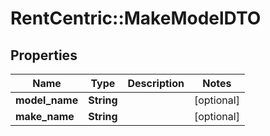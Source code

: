 # RentCentric::MakeModelDTO

## Properties
Name | Type | Description | Notes
------------ | ------------- | ------------- | -------------
**model_name** | **String** |  | [optional] 
**make_name** | **String** |  | [optional] 


